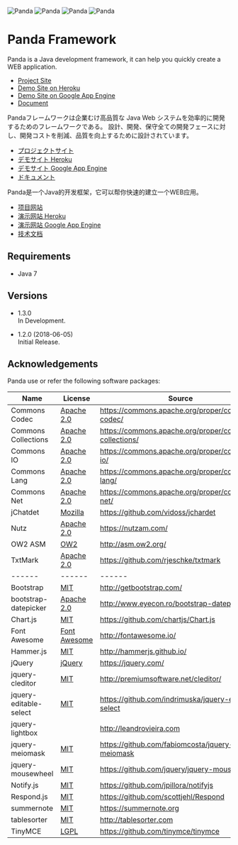 ![Panda](https://pandademo.herokuapp.com/site/logo/panda-16.png) ![Panda](https://pandademo.herokuapp.com/site/logo/panda-32.png) ![Panda](https://pandademo.herokuapp.com/site/logo/panda-48.png) ![Panda](https://pandademo.herokuapp.com/site/logo/panda-64.png) 

 Panda Framework
=====================================================================

Panda is a Java development framework, it can help you quickly create a WEB application.

 - [Project Site](https://pandafw.github.io/panda)
 - [Demo Site on Heroku](https://pandademo.herokuapp.com)
 - [Demo Site on Google App Engine](https://panda-demo.appspot.com)
 - [Document](index_en.md)



Pandaフレームワークは企業むけ高品質な Java Web システムを効率的に開発するためのフレームワークである。
設計、開発、保守全ての開発フェースに対し、開発コストを削減、品質を向上するために設計されています。

 - [プロジェクトサイト](https://pandafw.github.io/panda)
 - [デモサイト Heroku](https://pandademo.herokuapp.com)
 - [デモサイト Google App Engine](https://panda-demo.appspot.com)
 - [ドキュメント](index_ja.md)



Panda是一个Java的开发框架，它可以帮你快速的建立一个WEB应用。

 - [项目网站](https://pandafw.github.io/panda)
 - [演示网站 Heroku](https://pandademo.herokuapp.com)
 - [演示网站 Google App Engine](https://panda-demo.appspot.com)
 - [技术文档](index_zh.md)



## Requirements
 - Java 7


## Versions
 - 1.3.0  
   In Development.

 - 1.2.0 (2018-06-05)  
   Initial Release.



 Acknowledgements
-------------------

Panda use or refer the following software packages:

| Name                    | License                                                       | Source                                                 |
|-------------------------|---------------------------------------------------------------|--------------------------------------------------------|
| Commons Codec           | [Apache 2.0](http://www.apache.org/licenses/LICENSE-2.0)      | https://commons.apache.org/proper/commons-codec/       |
| Commons Collections     | [Apache 2.0](http://www.apache.org/licenses/LICENSE-2.0)      | https://commons.apache.org/proper/commons-collections/ |
| Commons IO              | [Apache 2.0](http://www.apache.org/licenses/LICENSE-2.0)      | https://commons.apache.org/proper/commons-io/          |
| Commons Lang            | [Apache 2.0](http://www.apache.org/licenses/LICENSE-2.0)      | https://commons.apache.org/proper/commons-lang/        |
| Commons Net             | [Apache 2.0](http://www.apache.org/licenses/LICENSE-2.0)      | https://commons.apache.org/proper/commons-net/         |
| jChatdet                | [Mozilla](https://www.mozilla.org/en-US/MPL/)                 | https://github.com/vidoss/jchardet                     |
| Nutz                    | [Apache 2.0](http://www.apache.org/licenses/LICENSE-2.0)      | https://nutzam.com/                                    |
| OW2 ASM                 | [OW2](http://asm.ow2.org/license.html)                        | http://asm.ow2.org/                                    |
| TxtMark                 | [Apache 2.0](http://www.apache.org/licenses/LICENSE-2.0)      | https://github.com/rjeschke/txtmark                    |
| ------                  | ------                                                        | ------                                                 |
| Bootstrap               | [MIT](https://opensource.org/licenses/MIT)                    | http://getbootstrap.com/                               |
| bootstrap-datepicker    | [Apache 2.0](http://www.apache.org/licenses/LICENSE-2.0)      | http://www.eyecon.ro/bootstrap-datepicker/             |
| Chart.js                | [MIT](https://opensource.org/licenses/MIT)                    | https://github.com/chartjs/Chart.js                    |
| Font Awesome            | [Font Awesome](http://fontawesome.io/license/)                | http://fontawesome.io/                                 |
| Hammer.js               | [MIT](https://opensource.org/licenses/MIT)                    | http://hammerjs.github.io/                             |
| jQuery                  | [jQuery](https://jquery.org/license/)                         | https://jquery.com/                                    |
| jquery-cleditor         | [MIT](https://opensource.org/licenses/MIT)                    | http://premiumsoftware.net/cleditor/                   |
| jquery-editable-select  | [MIT](https://opensource.org/licenses/MIT)                    | https://github.com/indrimuska/jquery-editable-select   |
| jquery-lightbox         |                                                               | http://leandrovieira.com                               |
| jquery-meiomask         | [MIT](https://opensource.org/licenses/MIT)                    | https://github.com/fabiomcosta/jquery-meiomask         |
| jquery-mousewheel       | [MIT](https://opensource.org/licenses/MIT)                    | https://github.com/jquery/jquery-mousewheel            |
| Notify.js               | [MIT](https://opensource.org/licenses/MIT)                    | https://github.com/jpillora/notifyjs                   |
| Respond.js              | [MIT](https://opensource.org/licenses/MIT)                    | https://github.com/scottjehl/Respond                   |
| summernote              | [MIT](https://opensource.org/licenses/MIT)                    | https://summernote.org                                 |
| tablesorter             | [MIT](https://opensource.org/licenses/MIT)                    | http://tablesorter.com                                 |
| TinyMCE                 | [LGPL](http://www.gnu.org/licenses/lgpl.html)                 | https://github.com/tinymce/tinymce                     |



